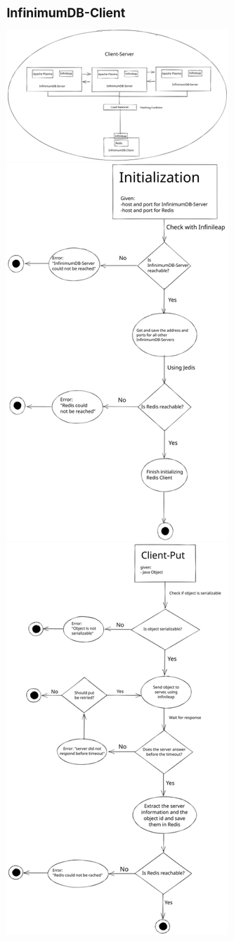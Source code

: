 # InfinimumDB-Client

![Alt text](./documentation/images/Overview.svg)
![Alt text](./documentation/images/Initialization.svg)
![Alt text](./documentation/images/Put.svg)
